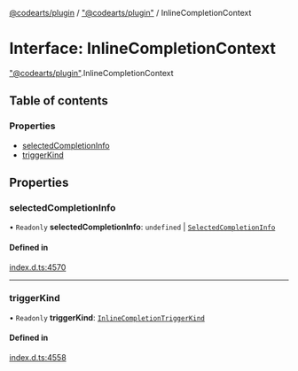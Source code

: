 [@codearts/plugin](../README.md) / ["@codearts/plugin"](../modules/_codearts_plugin_.md) / InlineCompletionContext

# Interface: InlineCompletionContext

["@codearts/plugin"](../modules/_codearts_plugin_.md).InlineCompletionContext

## Table of contents

### Properties

- [selectedCompletionInfo](codearts_plugin_.InlineCompletionContext.md#selectedcompletioninfo)
- [triggerKind](codearts_plugin_.InlineCompletionContext.md#triggerkind)

## Properties

### selectedCompletionInfo

• `Readonly` **selectedCompletionInfo**: `undefined` \| [`SelectedCompletionInfo`](codearts_plugin_.SelectedCompletionInfo.md)

#### Defined in

[index.d.ts:4570](https://github.com/huaweicloud/cloudide-plugin-api/blob/84e382d/index.d.ts#L4570)

___

### triggerKind

• `Readonly` **triggerKind**: [`InlineCompletionTriggerKind`](../enums/codearts_plugin_.InlineCompletionTriggerKind.md)

#### Defined in

[index.d.ts:4558](https://github.com/huaweicloud/cloudide-plugin-api/blob/84e382d/index.d.ts#L4558)
